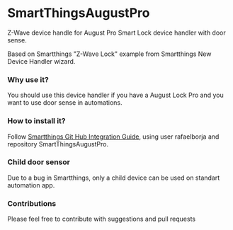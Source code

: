 # SmartThingsAugustPro
Z-Wave device handle for August Pro Smart Lock device handler with door sense.

Based on Smartthings "Z-Wave Lock" example from Smartthings New Device Handler wizard.

### Why use it?

You should use this device handler if you have a August Lock Pro and you want to use door sense in automations.

### How to install it?
Follow [Smartthings Git Hub Integration Guide](https://docs.smartthings.com/en/latest/tools-and-ide/github-integration.html), using user rafaelborja and repository SmartThingsAugustPro.




### Child door sensor
Due to a bug in Smartthings, only a child device can be used on standart automation app.

### Contributions
Please feel free to contribute with suggestions and pull requests
